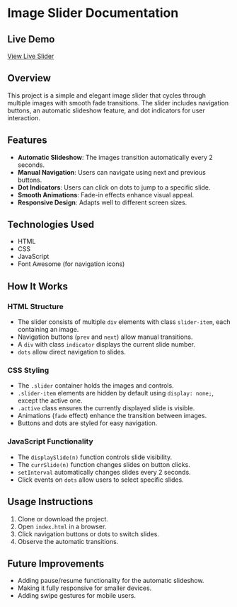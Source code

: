 # Image Slider Documentation

## Live Demo
[View Live Slider](https://storied-smakager-65bd9d.netlify.app/)

## Overview
This project is a simple and elegant image slider that cycles through multiple images with smooth fade transitions. The slider includes navigation buttons, an automatic slideshow feature, and dot indicators for user interaction.

## Features
- **Automatic Slideshow**: The images transition automatically every 2 seconds.
- **Manual Navigation**: Users can navigate using next and previous buttons.
- **Dot Indicators**: Users can click on dots to jump to a specific slide.
- **Smooth Animations**: Fade-in effects enhance visual appeal.
- **Responsive Design**: Adapts well to different screen sizes.

## Technologies Used
- HTML
- CSS
- JavaScript
- Font Awesome (for navigation icons)

## How It Works
### HTML Structure
- The slider consists of multiple `div` elements with class `slider-item`, each containing an image.
- Navigation buttons (`prev` and `next`) allow manual transitions.
- A `div` with class `indicator` displays the current slide number.
- `dots` allow direct navigation to slides.

### CSS Styling
- The `.slider` container holds the images and controls.
- `.slider-item` elements are hidden by default using `display: none;`, except the active one.
- `.active` class ensures the currently displayed slide is visible.
- Animations (`fade` effect) enhance the transition between images.
- Buttons and dots are styled for easy navigation.

### JavaScript Functionality
- The `displaySlide(n)` function controls slide visibility.
- The `currSlide(n)` function changes slides on button clicks.
- `setInterval` automatically changes slides every 2 seconds.
- Click events on `dots` allow users to select specific slides.

## Usage Instructions
1. Clone or download the project.
2. Open `index.html` in a browser.
3. Click navigation buttons or dots to switch slides.
4. Observe the automatic transitions.

## Future Improvements
- Adding pause/resume functionality for the automatic slideshow.
- Making it fully responsive for smaller devices.
- Adding swipe gestures for mobile users.



